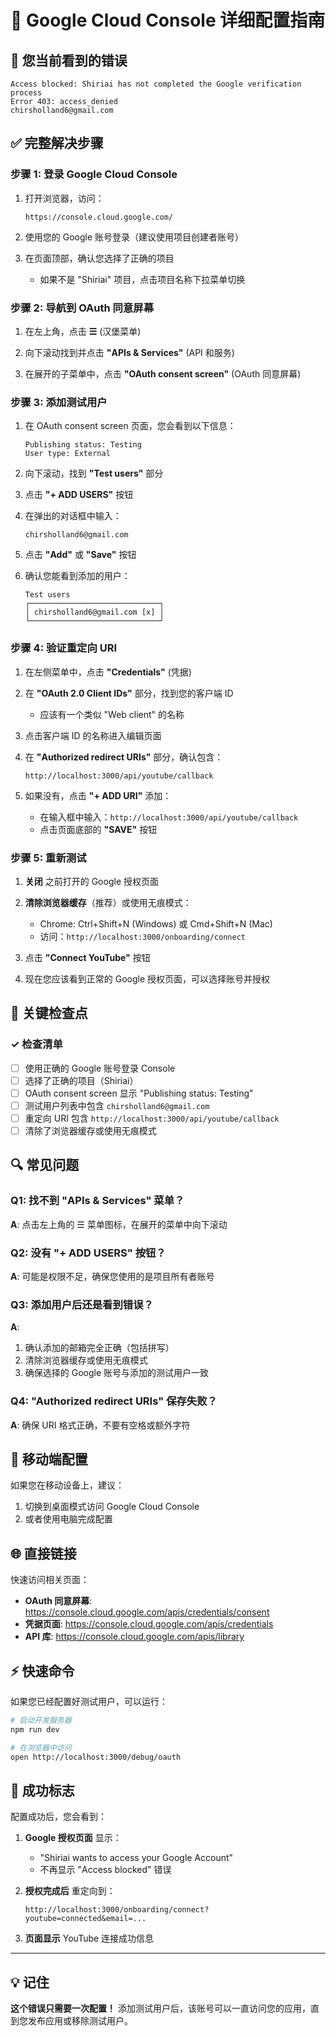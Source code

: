 # 📸 Google Cloud Console 详细配置指南

## 🚨 您当前看到的错误

```
Access blocked: Shiriai has not completed the Google verification process
Error 403: access_denied
chirsholland6@gmail.com
```

## ✅ 完整解决步骤

### 步骤 1: 登录 Google Cloud Console

1. 打开浏览器，访问：
   ```
   https://console.cloud.google.com/
   ```

2. 使用您的 Google 账号登录（建议使用项目创建者账号）

3. 在页面顶部，确认您选择了正确的项目
   - 如果不是 "Shiriai" 项目，点击项目名称下拉菜单切换

### 步骤 2: 导航到 OAuth 同意屏幕

1. 在左上角，点击 **☰** (汉堡菜单)

2. 向下滚动找到并点击 **"APIs & Services"** (API 和服务)

3. 在展开的子菜单中，点击 **"OAuth consent screen"** (OAuth 同意屏幕)

### 步骤 3: 添加测试用户

1. 在 OAuth consent screen 页面，您会看到以下信息：
   ```
   Publishing status: Testing
   User type: External
   ```

2. 向下滚动，找到 **"Test users"** 部分

3. 点击 **"+ ADD USERS"** 按钮

4. 在弹出的对话框中输入：
   ```
   chirsholland6@gmail.com
   ```

5. 点击 **"Add"** 或 **"Save"** 按钮

6. 确认您能看到添加的用户：
   ```
   Test users
   ┌─────────────────────────────┐
   │ chirsholland6@gmail.com [x] │
   └─────────────────────────────┘
   ```

### 步骤 4: 验证重定向 URI

1. 在左侧菜单中，点击 **"Credentials"** (凭据)

2. 在 **"OAuth 2.0 Client IDs"** 部分，找到您的客户端 ID
   - 应该有一个类似 "Web client" 的名称

3. 点击客户端 ID 的名称进入编辑页面

4. 在 **"Authorized redirect URIs"** 部分，确认包含：
   ```
   http://localhost:3000/api/youtube/callback
   ```

5. 如果没有，点击 **"+ ADD URI"** 添加：
   - 在输入框中输入：`http://localhost:3000/api/youtube/callback`
   - 点击页面底部的 **"SAVE"** 按钮

### 步骤 5: 重新测试

1. **关闭** 之前打开的 Google 授权页面

2. **清除浏览器缓存**（推荐）或使用无痕模式：
   - Chrome: Ctrl+Shift+N (Windows) 或 Cmd+Shift+N (Mac)
   - 访问：`http://localhost:3000/onboarding/connect`

3. 点击 **"Connect YouTube"** 按钮

4. 现在您应该看到正常的 Google 授权页面，可以选择账号并授权

## 🎯 关键检查点

### ✓ 检查清单

- [ ] 使用正确的 Google 账号登录 Console
- [ ] 选择了正确的项目（Shiriai）
- [ ] OAuth consent screen 显示 "Publishing status: Testing"
- [ ] 测试用户列表中包含 `chirsholland6@gmail.com`
- [ ] 重定向 URI 包含 `http://localhost:3000/api/youtube/callback`
- [ ] 清除了浏览器缓存或使用无痕模式

## 🔍 常见问题

### Q1: 找不到 "APIs & Services" 菜单？
**A**: 点击左上角的 ☰ 菜单图标，在展开的菜单中向下滚动

### Q2: 没有 "+ ADD USERS" 按钮？
**A**: 可能是权限不足，确保您使用的是项目所有者账号

### Q3: 添加用户后还是看到错误？
**A**: 
1. 确认添加的邮箱完全正确（包括拼写）
2. 清除浏览器缓存或使用无痕模式
3. 确保选择的 Google 账号与添加的测试用户一致

### Q4: "Authorized redirect URIs" 保存失败？
**A**: 确保 URI 格式正确，不要有空格或额外字符

## 📱 移动端配置

如果您在移动设备上，建议：
1. 切换到桌面模式访问 Google Cloud Console
2. 或者使用电脑完成配置

## 🌐 直接链接

快速访问相关页面：

- **OAuth 同意屏幕**: https://console.cloud.google.com/apis/credentials/consent
- **凭据页面**: https://console.cloud.google.com/apis/credentials
- **API 库**: https://console.cloud.google.com/apis/library

## ⚡ 快速命令

如果您已经配置好测试用户，可以运行：

```bash
# 启动开发服务器
npm run dev

# 在浏览器中访问
open http://localhost:3000/debug/oauth
```

## 🎉 成功标志

配置成功后，您会看到：

1. **Google 授权页面** 显示：
   - "Shiriai wants to access your Google Account"
   - 不再显示 "Access blocked" 错误

2. **授权完成后** 重定向到：
   ```
   http://localhost:3000/onboarding/connect?youtube=connected&email=...
   ```

3. **页面显示** YouTube 连接成功信息

---

## 💡 记住

**这个错误只需要一次配置！** 添加测试用户后，该账号可以一直访问您的应用，直到您发布应用或移除测试用户。


